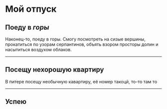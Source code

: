 # Мой отпуск

## Поеду в *горы*
Наконец-то, поеду в горы.
Смогу посмотреть на сизые вершины,
прокатиться по узорам серпантинов,
объять взором просторы долин и 
насытиться воздухом облаков.

---
## Посещу **нехорошую квартиру**
В питере посещу необычную кавартиру, её номер такоцй, то-то там то

---
## Успею
